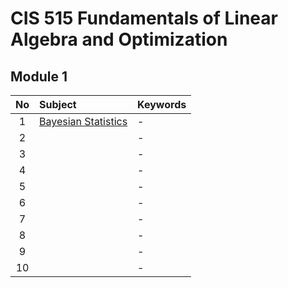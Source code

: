# CIS 515 Fundamentals of Linear Algebra and Optimization

## Module 1
|No|Subject|Keywords|
|:-:|:-|:-|
| 1|[Bayesian Statistics](notes/01.md)|- |
| 2|[]()|- |
| 3|[]()|- |
| 4|[]()|- |
| 5|[]()|- |
| 6|[]()|- |
| 7|[]()|- |
| 8|[]()|- |
| 9|[]()|- |
|10|[]()|- |